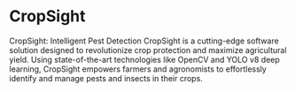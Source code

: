 # CropSight
CropSight: Intelligent Pest Detection  CropSight is a cutting-edge software solution designed to revolutionize crop protection and maximize agricultural yield. Using state-of-the-art technologies like OpenCV and YOLO v8 deep learning, CropSight empowers farmers and agronomists to effortlessly identify and manage pests and insects in their crops.
